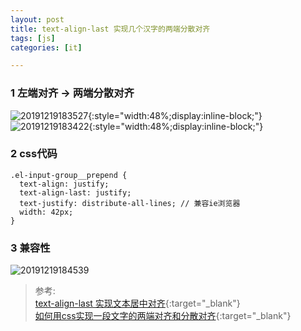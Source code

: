```yaml
---
layout: post
title: text-align-last 实现几个汉字的两端分散对齐
tags: [js]
categories: [it]

---
```


### 1 左端对齐 -> 两端分散对齐

![20191219183527](http://img.6h5.cn/xindot-blog/paste/20191219183527.png){:style="width:48%;display:inline-block;"}
![20191219183422](http://img.6h5.cn/xindot-blog/paste/20191219183422.png){:style="width:48%;display:inline-block;"}

### 2 css代码
```
.el-input-group__prepend {
  text-align: justify;
  text-align-last: justify;
  text-justify: distribute-all-lines; // 兼容ie浏览器
  width: 42px;
}
```

### 3 兼容性

![20191219184539](http://img.6h5.cn/xindot-blog/paste/20191219184539.png)

> 参考:<br/>
[text-align-last 实现文本居中对齐](https://www.cnblogs.com/mengfangui/p/11445139.html){:target="_blank"}<br/>
[如何用css实现一段文字的两端对齐和分散对齐](https://zhidao.baidu.com/question/298189268.html){:target="_blank"}